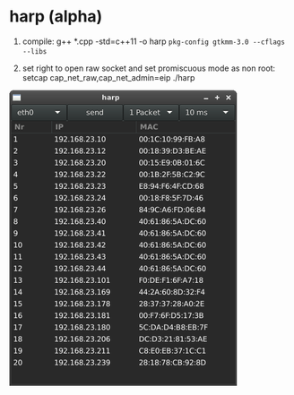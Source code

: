 # harp (alpha)

1. compile:
g++ *.cpp -std=c++11 -o harp `pkg-config gtkmm-3.0 --cflags --libs`

2. set right to open raw socket and set promiscuous mode as non root:
setcap cap_net_raw,cap_net_admin=eip ./harp

![alt tag](https://github.com/bitspalter/harp/blob/master/harp.png "harp")
